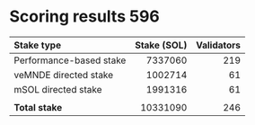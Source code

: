 # Scoring results 596

| Stake type              | Stake (SOL)    | Validators     |
|:------------------------|---------------:|---------------:|
| Performance-based stake | 7337060        | 219            |
| veMNDE directed stake   | 1002714        | 61             |
| mSOL directed stake     | 1991316        | 61             |
|                         |                |                |
| **Total stake**         | 10331090       | 246            |